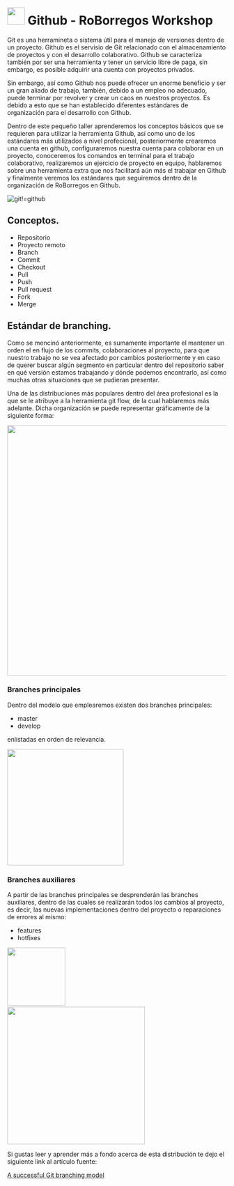 # <img src="https://cdn4.iconfinder.com/data/icons/iconsimple-logotypes/512/github-256.png" width="40px" height="40px"/> Github - RoBorregos Workshop

Git es una herramineta o sistema útil para el manejo de versiones dentro de un proyecto.
Github es el servisio de Git relacionado con el almacenamiento de proyectos y con el desarrollo colaborativo.
Github se caracteriza también por ser una herramienta y tener un servicio libre de paga, sin embargo,
es posible adquirir una cuenta con proyectos privados.

Sin embargo, así como Github nos puede ofrecer un enorme beneficio y ser un gran aliado de trabajo, también,
debido a un empleo no adecuado, puede terminar por revolver y crear un caos en nuestros proyectos.
Es debido a esto que se han establecido diferentes estándares de organización para el desarrollo con Github.

Dentro de este pequeño taller aprenderemos los conceptos básicos que se requieren para utilizar la herramienta
Github, así como uno de los estándares más utilizados a nivel profecional, posteriormente crearemos una cuenta
en github, configuraremos nuestra cuenta para colaborar en un proyecto, conoceremos los comandos en terminal para
el trabajo colaborativo, realizaremos un ejercicio de proyecto en equipo, hablaremos sobre una herramienta extra
que nos facilitará aún más el trabajar en Github y finalmente veremos los estándares que seguiremos dentro de la
organización de RoBorregos en Github.

![git!=github](http://1.bp.blogspot.com/-WY2YpNr3W6g/UY6tZAc-H3I/AAAAAAAABLY/xJ9x3wIY8V8/s800/Github2.png)


## Conceptos.

* Repositorio
* Proyecto remoto
* Branch
* Commit
* Checkout
* Pull
* Push
* Pull request
* Fork
* Merge


## Estándar de branching.

Como se mencinó anteriormente, es sumamente importante el mantener un orden el en flujo de los commits, colaboraciones
al proyecto, para que nuestro trabajo no se vea afectado por cambios posteriormente y en caso de querer buscar algún segmento
en particular dentro del repositorio saber en qué versión estamos trabajando y dónde podemos encontrarlo, así como muchas
otras situaciones que se pudieran presentar.

Una de las distribuciones más populares dentro del área profesional es la que se le atribuye a la herramienta git flow,
de la cual hablaremos más adelante. Dicha organización se puede representar gráficamente de la siguiente forma:

<img src="http://nvie.com/img/git-model@2x.png" width="575px"></img>

### Branches principales

Dentro del modelo que emplearemos existen dos branches principales:
* master
* develop

enlistadas en orden de relevancia.

<img src="http://nvie.com/img/main-branches@2x.png" width="267px"></img>

### Branches auxiliares

A partir de las branches principales se desprenderán las branches auxiliares, dentro de las cuales se realizarán todos los
cambios al proyecto, es decir, las nuevas implementaciones dentro del proyecto o reparaciones de errores al mismo:
* features
* hotfixes

<img src="http://nvie.com/img/fb@2x.png" width="133px"></img>
&nbsp;&nbsp;&nbsp;&nbsp;&nbsp;&nbsp;&nbsp;&nbsp;&nbsp;&nbsp;&nbsp;&nbsp;&nbsp;&nbsp;&nbsp;&nbsp;&nbsp;&nbsp;&nbsp;&nbsp;
<img src="http://nvie.com/img/hotfix-branches@2x.png" width="316px"></img>



Si gustas leer y aprender más a fondo acerca de esta distribución te dejo el siguiente link al artículo fuente:

[A successful Git branching model](http://nvie.com/posts/a-successful-git-branching-model/)